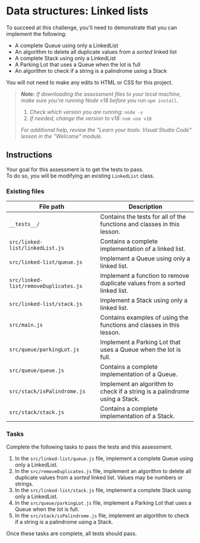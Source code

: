 # Data structures: Linked lists

To succeed at this challenge, you'll need to demonstrate that you can implement the following:

- A complete Queue using only a LinkedList
- An algorithm to delete all duplicate values from a _sorted_ linked list
- A complete Stack using only a LinkedList
- A Parking Lot that uses a Queue when the lot is full
- An algorithm to check if a string is a palindrome using a Stack

You will not need to make any edits to HTML or CSS for this project.

> _**Note:** If downloading the assessment files to your local machine, make sure you're running Node v18 before you run_ `npm install`.
> 
> 1. _Check which version you are running:_ `node -v`
> 2. _If needed, change the version to v18:_ `nvm use v18`
> 
> _For additional help, review the "Learn your tools: Visual Studio Code" lesson in the "Welcome" module._

## Instructions

Your goal for this assessment is to get the tests to pass.  
To do so, you will be modifying an existing `LinkedList` class.

### Existing files

|File path|Description|
|---|---|
|`__tests__/`|Contains the tests for all of the functions and classes in this lesson.|
|`src/linked-list/linkedList.js`|Contains a complete implementation of a linked list.|
|`src/linked-list/queue.js`|Implement a Queue using only a linked list.|
|`src/linked-list/removeDuplicates.js`|Implement a function to remove duplicate values from a sorted linked list.|
|`src/linked-list/stack.js`|Implement a Stack using only a linked list.|
|`src/main.js`|Contains examples of using the functions and classes in this lesson.|
|`src/queue/parkingLot.js`|Implement a Parking Lot that uses a Queue when the lot is full.|
|`src/queue/queue.js`|Contains a complete implementation of a Queue.|
|`src/stack/isPalindrome.js`|Implement an algorithm to check if a string is a palindrome using a Stack.|
|`src/stack/stack.js`|Contains a complete implementation of a Stack.|

### Tasks

Complete the following tasks to pass the tests and this assessment.

1. In the `src/linked-list/queue.js` file, implement a complete Queue using only a LinkedList.
2. In the `src/removeDuplicates.js` file, implement an algorithm to delete all duplicate values from a _sorted_ linked list. Values may be numbers or strings.
3. In the `src/linked-list/stack.js` file, implement a complete Stack using only a LinkedList.
4. In the `src/queue/parkingLot.js` file, implement a Parking Lot that uses a Queue when the lot is full.
5. In the `src/stack/isPalindrome.js` file, implement an algorithm to check if a string is a palindrome using a Stack.

Once these tasks are complete, all tests should pass.